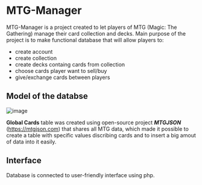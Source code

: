 # MTG-Manager
MTG-Manager is a project created to let players of MTG (Magic: The Gathering) manage their card collection and decks. Main purpose of the project is to make 
functional database that will allow players to:
- create account 
- create collection
- create decks containg cards from collection
- choose cards player want to sell/buy
- give/exchange cards between players

## Model of the databse
![image](https://user-images.githubusercontent.com/95052426/208505605-7ff1ce0f-0007-4c11-a5fb-c49fc0f7e3e5.png)

**Global Cards** table was created using open-source project ***MTGJSON*** (https://mtgjson.com) that shares all MTG data, which made it possible to create a table 
with specific values discribing cards and to insert a big amout of data into it easily.

## Interface 
Database is connected to user-friendly interface using php.
